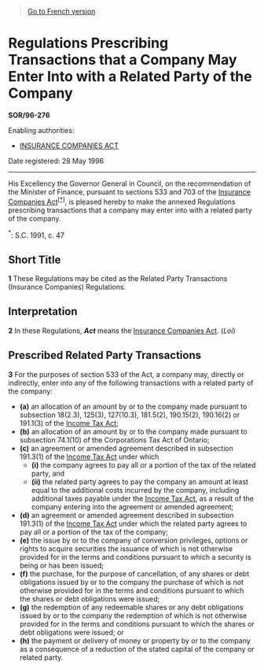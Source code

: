 > [Go to French version](/fr/Règlements/Décrets,%20ordonnances%20et%20règlements%20statutaires/96/276.md)

# Regulations Prescribing Transactions that a Company May Enter Into with a Related Party of the Company

**SOR/96-276**

Enabling authorities: 
- [INSURANCE COMPANIES ACT](/en/Acts/Statutes%20of%20Canada/1991/c.%2047.md)

Date registered: 28 May 1996

----------

His Excellency the Governor General in Council, on the recommendation of the Minister of Finance, pursuant to sections 533 and 703 of the [Insurance Companies Act](/en/Acts/Statutes%20of%20Canada/1991/c.%2047.md)<sup><a href='#fn_SOR-96-276_e_hq_6130'>[*]</a></sup>, is pleased hereby to make the annexed Regulations prescribing transactions that a company may enter into with a related party of the company.

<a name='fn_SOR-96-276_e_hq_6130'><sup>*</sup></a>: S.C. 1991, c. 47<br />




## Short Title


**1** These Regulations may be cited as the Related Party Transactions (Insurance Companies) Regulations.




## Interpretation


**2** In these Regulations, ***Act*** means the [Insurance Companies Act](/en/Acts/Statutes%20of%20Canada/1991/c.%2047.md). (*Loi*)




## Prescribed Related Party Transactions


**3** For the purposes of section 533 of the Act, a company may, directly or indirectly, enter into any of the following transactions with a related party of the company:
- **(a)** an allocation of an amount by or to the company made pursuant to subsection 18(2.3), 125(3), 127(10.3), 181.5(2), 190.15(2), 190.16(2) or 191.1(3) of the [Income Tax Act](/en/Acts/Statutes%20of%20Canada/1985/c.%201%20(5th%20Supp.).md);
- **(b)** an allocation of an amount by or to the company made pursuant to subsection 74.1(10) of the Corporations Tax Act of Ontario;
- **(c)** an agreement or amended agreement described in subsection 191.3(1) of the [Income Tax Act](/en/Acts/Statutes%20of%20Canada/1985/c.%201%20(5th%20Supp.).md) under which
	- **(i)** the company agrees to pay all or a portion of the tax of the related party, and
	- **(ii)** the related party agrees to pay the company an amount at least equal to the additional costs incurred by the company, including additional taxes payable under the [Income Tax Act](/en/Acts/Statutes%20of%20Canada/1985/c.%201%20(5th%20Supp.).md), as a result of the company entering into the agreement or amended agreement;
- **(d)** an agreement or amended agreement described in subsection 191.3(1) of the [Income Tax Act](/en/Acts/Statutes%20of%20Canada/1985/c.%201%20(5th%20Supp.).md) under which the related party agrees to pay all or a portion of the tax of the company;
- **(e)** the issue by or to the company of conversion privileges, options or rights to acquire securities the issuance of which is not otherwise provided for in the terms and conditions pursuant to which a security is being or has been issued;
- **(f)** the purchase, for the purpose of cancellation, of any shares or debt obligations issued by or to the company the purchase of which is not otherwise provided for in the terms and conditions pursuant to which the shares or debt obligations were issued;
- **(g)** the redemption of any redeemable shares or any debt obligations issued by or to the company the redemption of which is not otherwise provided for in the terms and conditions pursuant to which the shares or debt obligations were issued; or
- **(h)** the payment or delivery of money or property by or to the company as a consequence of a reduction of the stated capital of the company or related party.



